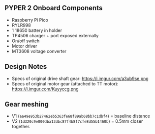 ## PYPER 2 Onboard Components
- Raspberry Pi Pico
- RYLR998
- 1 18650 battery in holder
- TP4506 charger + port exposed externally
- On/off switch
- Motor driver
- MT3608 voltage converter

## Design Notes
- Specs of original drive shaft gear: https://i.imgur.com/a3ub9se.png
- Specs of original motor gear (attached to TT motor): https://i.imgur.com/Kuyyccg.png

## Gear meshing
- V1 (`aa49e953b27462eb5363fe68f89ab68bb7c1dbf4`) = baseline distance
- V2 (`1d320c9e000dba13dbc87f4b8f7cfe8d55b1460b`) = 0.5mm closer together.